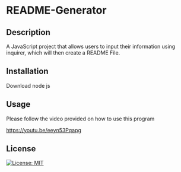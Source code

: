 # README-Generator

## Description

A JavaScript project that allows users to input their information using inquirer, which will then create a README File.

## Installation

Download node js

## Usage

Please follow the video provided on how to use this program

https://youtu.be/eeyn53Pqapg

## License

[![License: MIT](https://img.shields.io/badge/License-MIT-yellow.svg)](https://opensource.org/licenses/MIT)